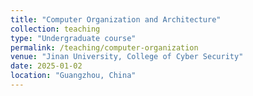 ```yaml
---
title: "Computer Organization and Architecture"
collection: teaching
type: "Undergraduate course"
permalink: /teaching/computer-organization
venue: "Jinan University, College of Cyber Security"
date: 2025-01-02
location: "Guangzhou, China"
---
```


